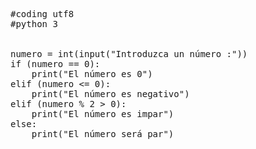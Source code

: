 <pre>
#coding utf8
#python 3


numero = int(input("Introduzca un número :"))
if (numero == 0):
    print("El número es 0")
elif (numero <= 0):
    print("El número es negativo")
elif (numero % 2 > 0):
    print("El número es impar")
else:
    print("El número será par")
</pre>
